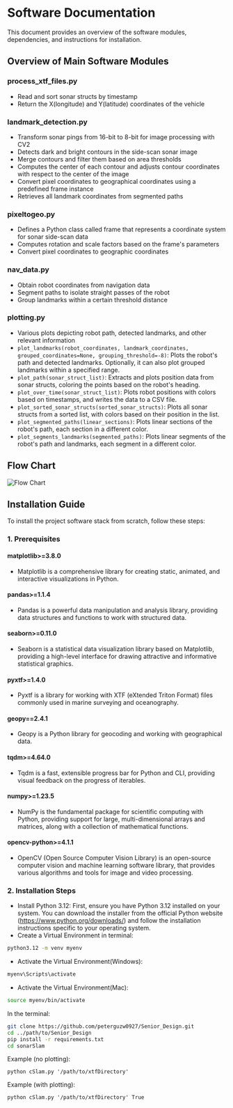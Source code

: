 # Software Documentation

This document provides an overview of the software modules, dependencies, and instructions for installation.

## Overview of Main Software Modules

### process_xtf_files.py
- Read and sort sonar structs by timestamp
- Return the X(longitude) and Y(latitude) coordinates of the vehicle

### landmark_detection.py
- Transform sonar pings from 16-bit to 8-bit for image processing with CV2
- Detects dark and bright contours in the side-scan sonar image
- Merge contours and filter them based on area thresholds
- Computes the center of each contour and adjusts contour coordinates with respect to the center of the image
- Convert pixel coordinates to geographical coordinates using a predefined frame instance
- Retrieves all landmark coordinates from segmented paths

### pixeltogeo.py
- Defines a Python class called frame that represents a coordinate system for sonar side-scan data
- Computes rotation and scale factors based on the frame's parameters
- Convert pixel coordinates to geographic coordinates

### nav_data.py
- Obtain robot coordinates from navigation data
- Segment paths to isolate straight passes of the robot
- Group landmarks within a certain threshold distance

### plotting.py
- Various plots depicting robot path, detected landmarks, and other relevant information
- `plot_landmarks(robot_coordinates, landmark_coordinates, grouped_coordinates=None, grouping_threshold=-8)`: Plots the robot's path and detected landmarks. Optionally, it can also plot grouped landmarks within a specified range.
- `plot_path(sonar_struct_list)`: Extracts and plots position data from sonar structs, coloring the points based on the robot's heading.
- `plot_over_time(sonar_struct_list)`: Plots robot positions with colors based on timestamps, and writes the data to a CSV file.
- `plot_sorted_sonar_structs(sorted_sonar_structs)`: Plots all sonar structs from a sorted list, with colors based on their position in the list.
- `plot_segmented_paths(linear_sections)`: Plots linear sections of the robot's path, each section in a different color.
- `plot_segments_landmarks(segmented_paths)`: Plots linear segments of the robot's path and landmarks, each segment in a different color.
  
## Flow Chart

![Flow Chart](https://github.com/peterguzw0927/Senior_Design/assets/130591044/55051beb-e09a-4852-8ec7-d313dbbab899)

## Installation Guide

To install the project software stack from scratch, follow these steps:

### 1. Prerequisites

#### matplotlib>=3.8.0
- Matplotlib is a comprehensive library for creating static, animated, and interactive visualizations in Python.

#### pandas>=1.1.4
- Pandas is a powerful data manipulation and analysis library, providing data structures and functions to work with structured data.

#### seaborn>=0.11.0
- Seaborn is a statistical data visualization library based on Matplotlib, providing a high-level interface for drawing attractive and informative statistical graphics.

#### pyxtf>=1.4.0
- Pyxtf is a library for working with XTF (eXtended Triton Format) files commonly used in marine surveying and oceanography.

#### geopy==2.4.1
- Geopy is a Python library for geocoding and working with geographical data.

#### tqdm>=4.64.0
- Tqdm is a fast, extensible progress bar for Python and CLI, providing visual feedback on the progress of iterables.

#### numpy>=1.23.5
- NumPy is the fundamental package for scientific computing with Python, providing support for large, multi-dimensional arrays and matrices, along with a collection of mathematical functions.

#### opencv-python>=4.1.1
- OpenCV (Open Source Computer Vision Library) is an open-source computer vision and machine learning software library, that provides various algorithms and tools for image and video processing.

### 2. Installation Steps
- Install Python 3.12:
First, ensure you have Python 3.12 installed on your system. You can download the installer from the official Python website (https://www.python.org/downloads/) and follow the installation instructions specific to your operating system.
- Create a Virtual Environment in terminal:
```bash
python3.12 -m venv myenv
```
- Activate the Virtual Environment(Windows):
```bash
myenv\Scripts\activate
```
- Activate the Virtual Environment(Mac):
```bash
source myenv/bin/activate
```
In the terminal:

```bash
git clone https://github.com/peterguzw0927/Senior_Design.git
cd ../path/to/Senior_Design
pip install -r requirements.txt
cd sonarSlam
```
Example (no plotting):

`python cSlam.py '/path/to/xtfDirectory'`

Example (with plotting):

`python cSlam.py '/path/to/xtfDirectory' True`

